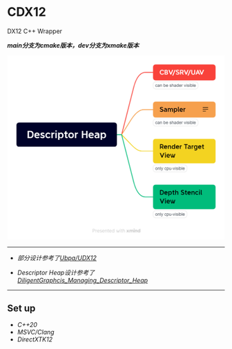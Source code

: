 # CDX12
DX12 C++ Wrapper

***main分支为cmake版本，dev分支为xmake版本***

<img src="./docs/cdx12-note/images/Descriptor_Heap.png">

---

* *部分设计参考了[Ubpa/UDX12](https://github.com/Ubpa/UDX12)*

* *Descriptor Heap设计参考了   [DiligentGraphcis_Managing_Descriptor_Heap](http://diligentgraphics.com/diligent-engine/architecture/d3d12/managing-descriptor-heaps/)*


---

## Set up

* *C++20*
* *MSVC/Clang*
* *DirectXTK12* 
